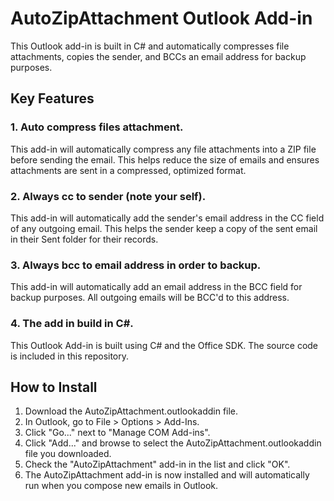 # AutoZipAttachment Outlook Add-in
This Outlook add-in is built in C# and automatically compresses file attachments, copies the sender, and BCCs an email address for backup purposes.
## Key Features
### 1. Auto compress files attachment. 
This add-in will automatically compress any file attachments into a ZIP file before sending the email. This helps reduce the size of emails and ensures attachments are sent in a compressed, optimized format.
### 2. Always cc to sender (note your self). 
This add-in will automatically add the sender's email address in the CC field of any outgoing email. This helps the sender keep a copy of the sent email in their Sent folder for their records.
### 3. Always bcc to email address in order to backup.
This add-in will automatically add an email address in the BCC field for backup purposes. All outgoing emails will be BCC'd to this address.
### 4. The add in build in C#.
This Outlook Add-in is built using C# and the Office SDK. The source code is included in this repository.
## How to Install
1. Download the AutoZipAttachment.outlookaddin file. 
2. In Outlook, go to File > Options > Add-Ins. 
3. Click "Go..." next to "Manage COM Add-ins". 
4. Click "Add..." and browse to select the AutoZipAttachment.outlookaddin file you downloaded.
5. Check the "AutoZipAttachment" add-in in the list and click "OK". 
6. The AutoZipAttachment add-in is now installed and will automatically run when you compose new emails in Outlook.
